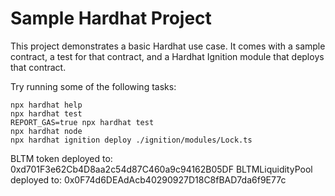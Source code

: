 # Sample Hardhat Project

This project demonstrates a basic Hardhat use case. It comes with a sample contract, a test for that contract, and a Hardhat Ignition module that deploys that contract.

Try running some of the following tasks:

```shell
npx hardhat help
npx hardhat test
REPORT_GAS=true npx hardhat test
npx hardhat node
npx hardhat ignition deploy ./ignition/modules/Lock.ts
```

BLTM token deployed to: 0xd701F3e62Cb4D8aa2c54d87C460a9c94162B05DF
BLTMLiquidityPool deployed to: 0x0F74d6DEAdAcb40290927D18C8fBAD7da6f9E77c
